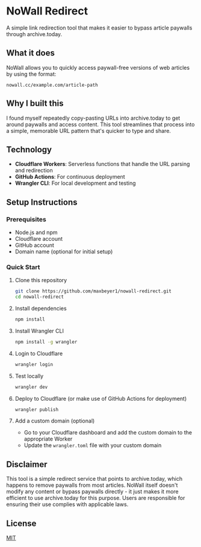 # NoWall Redirect

A simple link redirection tool that makes it easier to bypass article paywalls through archive.today.

## What it does

NoWall allows you to quickly access paywall-free versions of web articles by using the format:

```
nowall.cc/example.com/article-path
```

## Why I built this

I found myself repeatedly copy-pasting URLs into archive.today to get around paywalls and access content. This tool streamlines that process into a simple, memorable URL pattern that's quicker to type and share.

## Technology

- **Cloudflare Workers**: Serverless functions that handle the URL parsing and redirection
- **GitHub Actions**: For continuous deployment
- **Wrangler CLI**: For local development and testing

## Setup Instructions

### Prerequisites

- Node.js and npm
- Cloudflare account
- GitHub account
- Domain name (optional for initial setup)

### Quick Start

1. Clone this repository

   ```bash
   git clone https://github.com/maxbeyer1/nowall-redirect.git
   cd nowall-redirect
   ```

2. Install dependencies

   ```bash
   npm install
   ```

3. Install Wrangler CLI

   ```bash
   npm install -g wrangler
   ```

4. Login to Cloudflare

   ```bash
   wrangler login
   ```

5. Test locally

   ```bash
   wrangler dev
   ```

6. Deploy to Cloudflare (or make use of GitHub Actions for deployment)

   ```bash
   wrangler publish
   ```

7. Add a custom domain (optional)

   - Go to your Cloudflare dashboard and add the custom domain to the appropriate Worker
   - Update the `wrangler.toml` file with your custom domain

## Disclaimer

This tool is a simple redirect service that points to archive.today, which happens to remove paywalls from most articles. NoWall itself doesn't modify any content or bypass paywalls directly - it just makes it more efficient to use archive.today for this purpose. Users are responsible for ensuring their use complies with applicable laws.

## License

[MIT](LICENSE)
